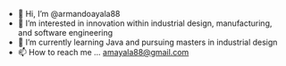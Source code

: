 - 👋 Hi, I’m @armandoayala88
- 👀 I’m interested in innovation within industrial design, manufacturing, and software engineering
- 🌱 I’m currently learning Java and pursuing masters in industrial design
- 📫 How to reach me ... amayala88@gmail.com

<!---
armandoayala88/armandoayala88 is a ✨ special ✨ repository because its `README.md` (this file) appears on your GitHub profile.
You can click the Preview link to take a look at your changes.
--->
